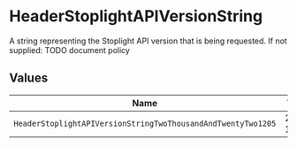 # HeaderStoplightAPIVersionString

A string representing the Stoplight API version that is being requested. If not supplied: TODO document policy


## Values

| Name                                                         | Value                                                        |
| ------------------------------------------------------------ | ------------------------------------------------------------ |
| `HeaderStoplightAPIVersionStringTwoThousandAndTwentyTwo1205` | 2022-12-05                                                   |